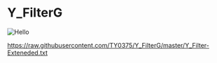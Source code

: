 # Y_FilterG

![Hello](https://github.com/user-attachments/assets/5a817500-4357-4696-bf70-fc18f5e90a18)

https://raw.githubusercontent.com/TY0375/Y_FilterG/master/Y_Filter-Exteneded.txt
